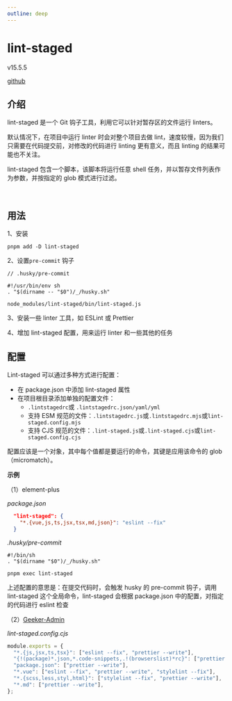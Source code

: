 ```yaml
---
outline: deep
---
```


<h1>lint-staged</h1><p>v15.5.5</p>

[github](https://github.com/okonet/lint-staged)



## 介绍

lint-staged 是一个 Git 钩子工具，利用它可以针对暂存区的文件运行 linters。

默认情况下，在项目中运行 linter 时会对整个项目去做 lint，速度较慢，因为我们只需要在代码提交前，对修改的代码进行 linting 更有意义，而且 linting 的结果可能也不关注。

lint-staged 包含一个脚本，该脚本将运行任意 shell 任务，并以暂存文件列表作为参数，并按指定的 glob 模式进行过滤。

<br/>

## 用法

1、安装

`pnpm add -D lint-staged`

2、设置`pre-commit` 钩子

```shell
// .husky/pre-commit

#!/usr/bin/env sh
. "$(dirname -- "$0")/_/husky.sh"

node_modules/lint-staged/bin/lint-staged.js
```

3、安装一些 linter 工具，如 ESLint 或 Prettier

4、增加 lint-staged 配置，用来运行 linter 和一些其他的任务



## 配置

Lint-staged 可以通过多种方式进行配置：

- 在 package.json 中添加 lint-staged 属性
- 在项目根目录添加单独的配置文件：
  - `.lintstagedrc`或 `.lintstagedrc.json/yaml/yml`
  - 支持 ESM 规范的文件：`.lintstagedrc.js`或`.lintstagedrc.mjs`或`lint-staged.config.mjs`
  - 支持 CJS 规范的文件：`.lint-staged.js`或`.lint-staged.cjs`或`lint-staged.config.cjs`
  

配置应该是一个对象，其中每个值都是要运行的命令，其键是应用该命令的 glob （micromatch）。

**示例**

（1）element-plus

_package.json_

``` json
  "lint-staged": {
    "*.{vue,js,ts,jsx,tsx,md,json}": "eslint --fix"
  }
```

_.husky/pre-commit_

```shell
#!/bin/sh
. "$(dirname "$0")/_/husky.sh"

pnpm exec lint-staged
```

上述配置的意思是：在提交代码时，会触发 husky 的 pre-commit 钩子，调用 lint-staged 这个全局命令，lint-staged 会根据 package.json 中的配置，对指定的代码进行 eslint 检查

（2）[Geeker-Admin](https://github.com/HalseySpicy/Geeker-Admin)

_lint-staged.config.cjs_

```js
module.exports = {
  "*.{js,jsx,ts,tsx}": ["eslint --fix", "prettier --write"],
  "{!(package)*.json,*.code-snippets,.!(browserslist)*rc}": ["prettier --write--parser json"],
  "package.json": ["prettier --write"],
  "*.vue": ["eslint --fix", "prettier --write", "stylelint --fix"],
  "*.{scss,less,styl,html}": ["stylelint --fix", "prettier --write"],
  "*.md": ["prettier --write"],
};
```
